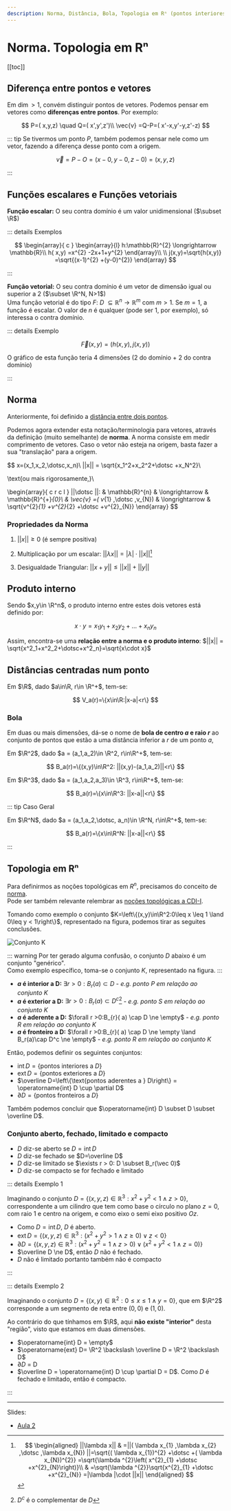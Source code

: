 ```yaml
---
description: Norma, Distância, Bola, Topologia em Rⁿ (pontos interiores, exteriores, da fronteira e aderentes)
---
```


# Norma. Topologia em Rⁿ

[[toc]]

## Diferença entre pontos e vetores

Em $\dim > 1$, convém distinguir pontos de vetores.
Podemos pensar em vetores como **diferenças entre pontos**.
Por exemplo:

$$
P=( x,y,z) \quad Q=( x',y',z')\\
\vec{v} =Q-P=( x'-x,y'-y,z'-z)
$$

::: tip
Se tivermos um ponto $P$, também podemos pensar nele como um vetor, fazendo a diferença desse ponto com a origem.

$$
\vec{v} =P-O=(x-0,y-0,z-0)=(x,y,z)
$$

:::

## Funções escalares e Funções vetoriais

**Função escalar:** O seu contra domínio é um valor unidimensional ($\subset \R$)

::: details Exemplos

$$
\begin{array}{ c }
 \begin{array}{l}
h:\mathbb{R}^{2} \longrightarrow \mathbb{R}\\
h( x,y) =x^{2} -2x+1+y^{2}
\end{array}\\
\\
j(x,y)=\sqrt{h(x,y)} =\sqrt{(x-1)^{2} +(y-0)^{2}}
\end{array}
$$

:::

**Função vetorial:** O seu contra domínio é um vetor de dimensão igual ou superior a 2 ($\subset \R^N, N>1$)  
Uma função vetorial é do tipo $F:\ D\ \subseteq \mathbb{R}^{n} \longrightarrow \mathbb{R}^{m}$ com $m>1$.
Se $m=1$, a função é escalar. O valor de $n$ é qualquer (pode ser 1, por exemplo), só interessa o contra domínio.

::: details Exemplo

$$
\vec F(x,y)=\left(h(x,y), j(x,y)\right)
$$

O gráfico de esta função teria 4 dimensões (2 do domínio + 2 do contra domínio)

:::

## Norma

Anteriormente, foi definido a [distância entre dois pontos](./0001-transicao-para-dim-sup-1.md#distancia).

Podemos agora extender esta notação/terminologia para vetores, através da definição (muito semelhante) de **norma**.
A norma consiste em medir comprimento de vetores. Caso o vetor não esteja na origem, basta fazer a sua "translação" para a origem.

$$
x=(x_1,x_2,\dotsc,x_n)\\
||x|| = \sqrt{x_1^2+x_2^2+\dotsc +x_N^2}\\

\text{ou mais rigorosamente,}\\

\begin{array}{ c r c l }
||\dotsc ||: & \mathbb{R}^{n} & \longrightarrow  & \mathbb{R}^{+}_{0}\\
 & \vec{v} =( v_{1} ,\dotsc ,v_{N}) & \longrightarrow  & \sqrt{v^{2}_{1} +v^{2}_{2} +\dotsc +v^{2}_{N}}
\end{array}
$$

### Propriedades da Norma

1. $||x|| \geq 0$ (é sempre positiva)

2. Multiplicação por um escalar: $||\lambda x|| = |\lambda |\cdot ||x||$[^mult-escalar]

3. Desigualdade Triangular: $||x+y|| \leqslant ||x||+||y||$

[^mult-escalar]:
    $$
    \begin{aligned}
    ||\lambda x|| & =||( \lambda x_{1} ,\lambda x_{2} ,\dotsc ,\lambda x_{N}) ||=\sqrt{( \lambda x_{1})^{2} +\dotsc +( \lambda x_{N})^{2}} =\sqrt{\lambda ^{2}\left( x^{2}_{1} +\dotsc +x^{2}_{N}\right)}\\
    & =\sqrt{\lambda ^{2}}\sqrt{x^{2}_{1} +\dotsc +x^{2}_{N}} =|\lambda |\cdot ||x||
    \end{aligned}
    $$

## Produto interno

Sendo $x,y\in \R^n$, o produto interno entre estes dois vetores está definido por:

$$
x\cdot y = x_1 y_1 + x_2 y_2 + \dotsc + x_n y_n
$$

Assim, encontra-se uma **relação entre a norma e o produto interno**: $||x|| = \sqrt{x^2_1+x^2_2+\dotsc+x^2_n}=\sqrt{x\cdot x}$

## Distâncias centradas num ponto

Em $\R$, dado $a\in\R, r\in \R^+$, tem-se:

$$
V_a(r)=\{x\in\R:|x-a|<r\}
$$

### Bola

Em duas ou mais dimensões, dá-se o nome de **bola de centro $a$ e raio $r$** ao conjunto de pontos
que estão a uma distância inferior a $r$ de um ponto $a$,

Em $\R^2$, dado $a = (a_1,a_2)\in \R^2, r\in\R^+$, tem-se:

$$
B_a(r)=\{(x,y)\in\R^2: ||(x,y)-(a_1,a_2)||<r\}
$$

Em $\R^3$, dado $a = (a_1,a_2,a_3)\in \R^3, r\in\R^+$, tem-se:

$$
B_a(r)=\{x\in\R^3: ||x-a||<r\}
$$

::: tip Caso Geral

Em $\R^N$, dado $a = (a_1,a_2,\dotsc, a_n)\in \R^N, r\in\R^+$, tem-se:

$$
B_a(r)=\{x\in\R^N: ||x-a||<r\}
$$

:::

## Topologia em Rⁿ

Para definirmos as noções topológicas em $R^n$, precisamos do conceito de [norma](#norma).  
Pode ser também relevante relembrar as [noções topológicas a CDI-I](https://www.notion.so/diogocorreia/No-es-topol-gicas-Sucess-es-c3a4dddbe9bc49228e8e90eef244ae73).

Tomando como exemplo o conjunto $K=\left\{(x,y)\in\R^2:0\leq x \leq 1 \land 0\leq y < 1\right\}$,
representado na figura, podemos tirar as seguites conclusões.

<img src="./assets/0002-topologia.svg" alt="Conjunto K" class="invert-dark">

::: warning
Por ter gerado alguma confusão, o conjunto $D$ abaixo é um conjunto "genérico".  
Como exemplo específico, toma-se o conjunto $K$, representado na figura.
:::

- **$a$ é interior a D:** $\exists r >0:B_{r}( a) \subset D$ - _e.g. ponto $P$ em relação ao conjunto $K$_
- **$a$ é exterior a D:** $\exists r >0:B_{r}( a) \subset D^c$[^d-complementar] - _e.g. ponto $S$ em relação ao conjunto $K$_
- **$a$ é aderente a D:** $\forall r >0:B_{r}( a) \cap D \ne \empty$ - _e.g. ponto $R$ em relação ao conjunto $K$_
- **$a$ é fronteiro a D:** $\forall r >0:B_{r}( a) \cap D \ne \empty \land B_r(a)\cap D^c \ne \empty$ - _e.g. ponto $R$ em relação ao conjunto $K$_

[^d-complementar]: $D^c$ é o complementar de $D$

Então, podemos definir os seguintes conjuntos:

- $\operatorname{int} D=\left\{\text{pontos interiores a } D\right\}$
- $\operatorname{ext} D=\left\{\text{pontos exteriores a } D\right\}$
- $\overline D=\left\{\text{pontos aderentes a } D\right\} = \operatorname{int} D \cup \partial D$
- $\partial D=\left\{\text{pontos fronteiros a } D\right\}$

Também podemos concluir que $\operatorname{int} D \subset D \subset \overline D$.

### Conjunto aberto, fechado, limitado e compacto

- $D$ diz-se aberto se $D=\operatorname{int} D$
- $D$ diz-se fechado se $D=\overline D$
- $D$ diz-se limitado se $\exists r > 0: D \subset B_r(\vec 0)$
- $D$ diz-se compacto se for fechado e limitado

::: details Exemplo 1

Imaginando o conjunto $D=\left\{( x,y,z) \in \mathbb{R}^{3} :x^{2} +y^{2} < 1\land z >0\right\}$,
correspondente a um cilindro que tem como base o círculo no plano $z=0$, com raio 1 e centro na origem,
e como eixo o semi eixo positivo $Oz$.

- Como $D=\operatorname{int} D$, $D$ é aberto.
- $\operatorname{ext} D = \left\{( x,y,z) \in \mathbb{R}^{3} :\left( x^{2} +y^{2}  >1\land z\geqslant 0\right) \lor z< 0\right\}$
- $\partial D=\left\{( x,y,z) \in \mathbb{R}^{3} :\left( x^{2} +y^{2} =1\land z >0\right) \lor \left( x^{2} +y^{2} < 1\land z=0\right)\right\}$
- $\overline D \ne D$, então $D$ não é fechado.
- $D$ não é limitado portanto também não é compacto

:::

::: details Exemplo 2

Imaginando o conjunto $D=\left\{( x,y) \in \mathbb{R}^{2} :0\leqslant x\leqslant 1\land y=0\right\}$,
que em $\R^2$ corresponde a um segmento de reta entre $(0,0)$ e $(1,0)$.

Ao contrário do que tínhamos em $\R$, aqui **não existe "interior"** desta "região", visto que estamos em duas dimensões.

- $\operatorname{int} D = \empty$
- $\operatorname{ext} D= \R^2 \backslash \overline D = \R^2 \backslash D$
- $\partial D$ = D
- $\overline D = \operatorname{int} D \cup \partial D = D$. Como $D$ é fechado e limitado, então é compacto.

:::

---

Slides:

- [Aula 2](https://drive.google.com/file/d/16ZL5NTotDOa6HMgQ0-TttWqjIp_J4nJv/view?usp=sharing)
